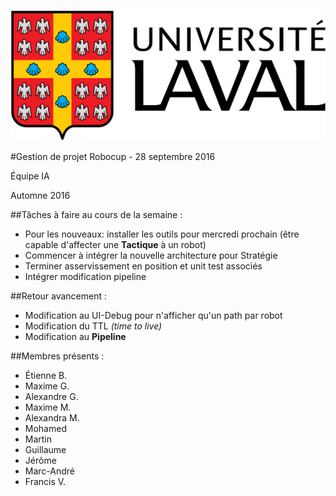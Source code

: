 ![UL_Logo](https://github.com/RoboCupULaval/Admin/blob/master/scrum/ul_logo.png)

#Gestion de projet Robocup - 28 septembre 2016

Équipe IA

Automne 2016

##Tâches à faire au cours de la semaine :

- Pour les nouveaux: installer les outils pour mercredi prochain (être capable d'affecter une **Tactique** à un robot)
- Commencer à intégrer la nouvelle architecture pour Stratégie
- Terminer asservissement en position et unit test associés
- Intégrer modification pipeline


##Retour avancement :

- Modification au UI-Debug pour n'afficher qu'un path par robot
- Modification du TTL _(time to live)_
- Modification au **Pipeline**


##Membres présents :

- Étienne B.
- Maxime G.
- Alexandre G.
- Maxime M.
- Alexandra M.
- Mohamed
- Martin
- Guillaume
- Jérôme
- Marc-André
- Francis V.
